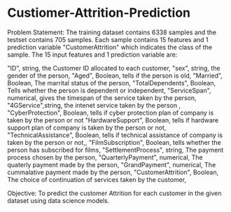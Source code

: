 # Custiomer-Attrition-Prediction

Problem Statement:
The training dataset contains 6338 samples and the testset contains 705 samples. Each sample contains 15 features and 1 prediction variable "CustomerAttrition" which indicates the class of the sample. The 15 input features and 1 prediction variable are:

"ID", string, the Customer ID allocated to each customer,
"sex", string, the gender of the person,
"Aged", Boolean, tells if the person is old,
"Married", Boolean, The marrital status of the person,
"TotalDependents", Boolean, Tells whether the person is dependent or independent,
"ServiceSpan", numerical, gives the timespan of the service taken by the person,
"4GService",string, the intenet service taken by the person ,
"CyberProtection", Boolean, tells if cyber protection plan of company is taken by the person or not
"HardwareSupport", Boolean, tells if hardware support plan of company is taken by the person or not,
"TechnicalAssistance", Boolean, tells if technical assistance of company is taken by the person or not,,
"FilmSubscription", Boolean, tells whether the person has subscribed for films,
"SettlementProcess", string, The payment process chosen by the person,
"QuarterlyPayment", numerical, The quaterly payment made by the person,
"GrandPayment", numerical, The cummalative payment made by the person,
"CustomerAttrition", Boolean, The choice of continuation of services taken by the customer,

Objective:
To predict the customer Attrition for each customer in the given dataset using data science models.
